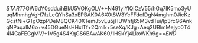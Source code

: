 $START$7GW6dY0sdduihBkU5VOKgOLV++N491ylYlQlCzV55/hGq7lK5mo3yUuqMhmhgVgH7fzLeQYhSa3xEPBAK0A6X0t8W3YcFFdcfDgN4mghm0JicKzGcstNi+GTgOzpPDeM8QCK40XTemJ5vEu5jHUWhfj65M3vdTui/Ip3rcG6AnkqNPaqaIM6o+v45DGueNsHHxlTf+2Qmlk+5seXq/KJg+Aeq2UBlmMejyc0T44I4CaFEGgMV/+1V5g4S4KqGS6BAwAK60/1HSkYj4LkoWKh9g==$END$